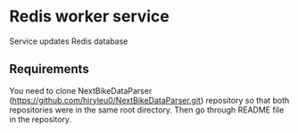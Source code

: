 # Redis worker service

Service updates Redis database

## Requirements

You need to clone NextBikeDataParser (https://github.com/hiryleu0/NextBikeDataParser.git) repository so that both repositories were in the same root directory. Then go through README file in the repository.